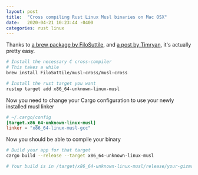 ```yaml
---
layout: post
title:  "Cross compiling Rust Linux Musl binaries on Mac OSX"
date:   2020-04-21 10:23:44 -0400
categories: rust linux
---
```

Thanks to
[a brew package by FiloSuttile](https://github.com/FiloSottile/homebrew-musl-cross), and 
[a post by Timryan](https://timryan.org/2018/07/27/cross-compiling-linux-binaries-from-macos.html),
it's actually pretty easy.


```sh
# Install the necessary C cross-compiler
# This takes a while
brew install FiloSottile/musl-cross/musl-cross

# Install the rust target you want
rustup target add x86_64-unknown-linux-musl
```

Now you need to change your Cargo configuration to use your newly installed musl linker
```toml
# ~/.cargo/config
[target.x86_64-unknown-linux-musl]
linker = "x86_64-linux-musl-gcc"
```

Now you should be able to compile your binary
```sh
# Build your app for that target
cargo build --release --target x86_64-unknown-linux-musl

# Your build is in /target/x86_64-unknown-linux-musl/release/your-gizmo
```